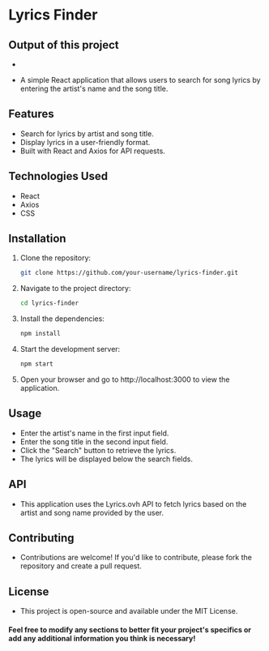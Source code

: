 # Lyrics Finder

## Output of this project
-

- A simple React application that allows users to search for song lyrics by entering the artist's name and the song title.

## Features

- Search for lyrics by artist and song title.
- Display lyrics in a user-friendly format.
- Built with React and Axios for API requests.

## Technologies Used

- React
- Axios
- CSS

## Installation

1. Clone the repository:
   ```bash
   git clone https://github.com/your-username/lyrics-finder.git
2. Navigate to the project directory:
   ```bash
   cd lyrics-finder
3. Install the dependencies:
   ```bash
   npm install
4. Start the development server:
   ```bash
   npm start
5. Open your browser and go to http://localhost:3000 to view the application.

## Usage
- Enter the artist's name in the first input field.
- Enter the song title in the second input field.
- Click the "Search" button to retrieve the lyrics.
- The lyrics will be displayed below the search fields.
  
## API
- This application uses the Lyrics.ovh API to fetch lyrics based on the artist and song name provided by the user.

## Contributing
- Contributions are welcome! If you'd like to contribute, please fork the repository and create a pull request.

## License
- This project is open-source and available under the MIT License.

#### Feel free to modify any sections to better fit your project's specifics or add any additional information you think is necessary!


